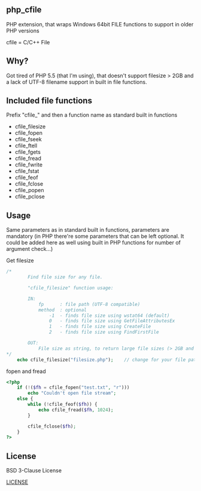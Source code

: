 ## php_cfile
PHP extension, that wraps Windows 64bit FILE functions to support in older PHP versions

cfile = C/C++ File

## Why?
Got tired of PHP 5.5 (that I'm using), that doesn't support filesize > 2GB and a lack of UTF-8 filename support in built in file functions.

## Included file functions
Prefix "cfile_" and then a function name as standard built in functions

* cfile_filesize
* cfile_fopen
* cfile_fseek
* cfile_ftell
* cfile_fgets
* cfile_fread
* cfile_fwrite
* cfile_fstat
* cfile_feof
* cfile_fclose
* cfile_popen
* cfile_pclose

## Usage
Same parameters as in standard built in functions, parameters are mandatory (in PHP there're some parameters that can be left optional. It could be added here as well using built in PHP functions for number of argument check...)

Get filesize
```php
/*
		Find file size for any file.

		"cfile_filesize" function usage:

		IN:
			fp		: file path (UTF-8 compatible)
			method	: optional
				-1	- finds file size using wstat64 (default)
				0 	- finds file size using GetFileAttributesEx
				1 	- finds file size using CreateFile
				2 	- finds file size using FindFirstFile

		OUT:
			File size as string, to return large file sizes (> 2GB and up to 9 PetaBytes)
*/
	echo cfile_filesize("filesize.php");	// change for your file path
```

fopen and fread
```php
<?php
	if (!($fh = cfile_fopen("test.txt", "r")))
		echo "Couldn't open file stream";
	else {
		while (!cfile_feof($fh)) {
			echo cfile_fread($fh, 1024);
		}

		cfile_fclose($fh);
	}
?>
```

## License
BSD 3-Clause License

[LICENSE](https://github.com/jobnik/php_cfile/blob/main/LICENSE)
